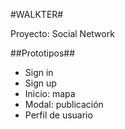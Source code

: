 #WALKTER#

Proyecto: Social Network

##Prototipos##
- Sign in
- Sign up
- Inicio: mapa
- Modal: publicación
- Perfil de usuario
